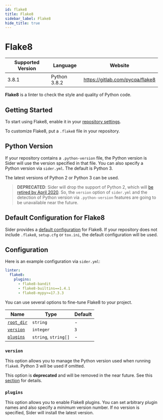 ```yaml
---
id: flake8
title: Flake8
sidebar_label: Flake8
hide_title: true
---
```


# Flake8

| Supported Version | Language     | Website                         |
| ----------------- | ------------ | ------------------------------- |
| 3.8.1             | Python 3.8.2 | https://gitlab.com/pycqa/flake8 |

**Flake8** is a linter to check the style and quality of Python code.

## Getting Started

To start using Flake8, enable it in your [repository settings](../../getting-started/repository-settings.md).

To customize Flake8, put a `.flake8` file in your repository.

## Python Version

If your repository contains a `.python-version` file, the Python version is Sider will use the version specified in that file. You can also specify a Python version via `sider.yml`. The default is Python 3.

The latest versions of Python 2 or Python 3 can be used.

> **DEPRECATED**: Sider will drop the support of Python 2, which will [be retired by April 2020](https://www.python.org/psf/press-release/pr20191220/).
> So, the `version` option of `sider.yml` and the detection of Python version via `.python-version` features are going to be unavailable near the future.

## Default Configuration for Flake8

Sider provides a [default configuration](https://github.com/sider/runners/blob/master/images/flake8/sider_config.ini) for Flake8.
If your repository does not include `.flake8`, `setup.cfg` or `tox.ini`, the default configuration will be used.

## Configuration

Here is an example configuration via `sider.yml`:

```yaml
linter:
  flake8:
    plugins:
      - flake8-bandit
      - flake8-builtins==1.4.1
      - flake8-mypy>=17.3.3
```

You can use several options to fine-tune Flake8 to your project.

| Name                                                                                  | Type                 | Default |
| ------------------------------------------------------------------------------------- | -------------------- | ------- |
| [`root_dir`](../../getting-started/custom-configuration.md#linteranalyzer_idroot_dir) | `string`             | -       |
| [`version`](#version)                                                                 | `integer`            | `3`     |
| [`plugins`](#plugins)                                                                 | `string`, `string[]` | -       |

### `version`

This option allows you to manage the Python version used when running `flake8`. Python 3 will be used if omitted.

This option is **deprecated** and will be removed in the near future. See this [section](#python-version) for details.

### `plugins`

This option allows you to enable Flake8 plugins. You can set arbitrary plugin names and also specify a _minimum_ version number.
If no version is specified, Sider will install the latest version.
